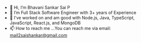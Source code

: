 - 👋 Hi, I’m Bhavani Sankar Sai P
- 👀 I’m Full Stack Software Engineer with 3+ years of Experience
- 🌱 I've worked on and am good with Node.js, Java, TypeScript, JavaScript, React.js, and MongoDB
- 📫 How to reach me ...You can reach me via email: mail2saishankar@gmail.com

<!---
SaiDrive/SaiDrive is a ✨ special ✨ repository because its `README.md` (this file) appears on your GitHub profile.
You can click the Preview link to take a look at your changes.
--->
